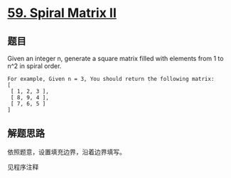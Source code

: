 # [59. Spiral Matrix II](https://leetcode-cn.com/problems/spiral-matrix-ii/)

## 题目

Given an integer n, generate a square matrix filled with elements from 1 to n^2 in spiral order.

```text
For example, Given n = 3, You should return the following matrix:
[
 [ 1, 2, 3 ],
 [ 8, 9, 4 ],
 [ 7, 6, 5 ]
]
```

## 解题思路

依照题意，设置填充边界，沿着边界填写。

见程序注释
